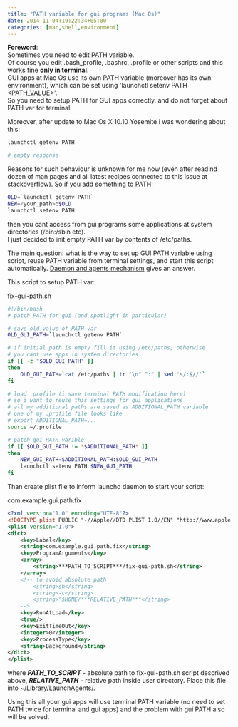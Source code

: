 ```yaml
---
title: "PATH variable for gui programs (Mac Os)"
date: 2014-11-04T19:22:34+05:00
categories: [mac,shell,environment]
---
```

**Foreword**:  
Sometimes you need to edit PATH variable.  
Of course you edit .bash_profile, .bashrc, .profile or other scripts and this works fine **only in terminal**.  
GUI apps at Mac Os use its own PATH variable (moreover has its own environment), which can be set using 'launchctl setenv PATH <PATH_VALUE>'.  
So you need to setup PATH for GUI apps correctly, and do not forget about PATH var for terminal.

Moreover, after update to Mac Os X 10.10 Yosemite i was wondering about this:

``` bash
launchctl getenv PATH

# empty response
```

Reasons for such behaviour is unknown for me now (even after readind dozen of man pages and all latest recipes connected to this issue at stackoverflow).
So if you add something to PATH:
``` bash
OLD=`launchctl getenv PATH`
NEW=<your_path>:$OLD
launchctl setenv PATH
```
then you cant access from gui programs some applications at system directories (/bin:/sbin etc).  
I just decided to init empty PATH var by contents of /etc/paths.

The main question: what is the way to set up GUI PATH variable using script, reuse PATH variable from terminal settings, and start this script automatically.
[Daemon and agents mechanism](https://developer.apple.com/library/mac/documentation/MacOSX/Conceptual/BPSystemStartup/Chapters/CreatingLaunchdJobs.html) gives an answer.

This script to setup PATH var:

fix-gui-path.sh  
``` bash
#!/bin/bash
# patch PATH for gui (and spotlight in particular)

# save old value of PATH var
OLD_GUI_PATH=`launchctl getenv PATH`

# if initial path is empty fill it using /etc/paths, otherwise
# you cant use apps in system directories
if [[ -z "$OLD_GUI_PATH" ]]
then
    OLD_GUI_PATH=`cat /etc/paths | tr "\n" ":" | sed 's/:$//'`
fi

# load .profile (i save terminal PATH modification here)
# so i want to reuse this settings for gui applications
# all my additional paths are saved as ADDITIONAL_PATH variable
# one of my .profile file looks like
# export ADDITIONAL_PATH=...
source ~/.profile

# patch gui PATH varible
if [[ $OLD_GUI_PATH != *$ADDITIONAL_PATH* ]]
then
    NEW_GUI_PATH=$ADDITIONAL_PATH:$OLD_GUI_PATH
    launchctl setenv PATH $NEW_GUI_PATH
fi
```

Than create plist file to inform launchd daemon to start your script:

com.example.gui.path.fix  
``` xml
<?xml version="1.0" encoding="UTF-8"?>
<!DOCTYPE plist PUBLIC "-//Apple//DTD PLIST 1.0//EN" "http://www.apple.com/DTDs/PropertyList-1.0.dtd">
<plist version="1.0">
<dict>
    <key>Label</key>
    <string>com.example.gui.path.fix</string>
    <key>ProgramArguments</key>
    <array>
        <string>***PATH_TO_SCRIPT***/fix-gui-path.sh</string>
    </array>
    <!-- to avoid absolute path
        <string>sh</string>
        <string>-c</string>
        <string>"$HOME/***RELATIVE_PATH***</string>
    -->
    <key>RunAtLoad</key>
    <true/>
    <key>ExitTimeOut</key>
    <integer>0</integer>
    <key>ProcessType</key>
    <string>Background</string>
</dict>
</plist>
```
where
***PATH_TO_SCRIPT*** - absolute path to fix-gui-path.sh script descrived above,
***RELATIVE_PATH*** - relative path inside user directory.
Place this file into ~/Library/LaunchAgents/.

Using this all your gui apps will use terminal PATH variable (no need to set PATH twice for terminal and gui apps) and the problem with gui PATH also will be solved.
